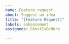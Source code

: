 ```yaml
---
name: Feature request
about: Suggest an idea
title: "[Feature Request]"
labels: enhancement
assignees: GhostIsBeHere

---
```



